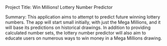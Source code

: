 Project Title: Win Millions! Lottery Number Predictor

Summary: This application aims to attempt to predict future winning lottery numbers. The app will start small initially, with just the Mega Millions, and it will base its predictions on historical drawings. In addition to providing calculated number sets, the lottery number predictor will also aim to educate users on numerous ways to win money in a Mega Millions drawing.
